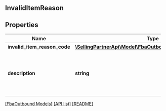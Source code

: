 ## InvalidItemReason

## Properties

Name | Type | Description | Notes
------------ | ------------- | ------------- | -------------
**invalid_item_reason_code** | [**\SellingPartnerApi\Model\FbaOutbound\InvalidItemReasonCode**](InvalidItemReasonCode.md) |  |
**description** | **string** | A human readable description of the invalid item reason code. |

[[FbaOutbound Models]](../) [[API list]](../../Api) [[README]](../../../README.md)
